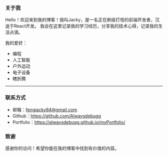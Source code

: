 ### 关于我

Hello！欢迎来到我的博客！我叫Jacky，是一名正在刷级打怪的前端开发者，沉迷于React开发。
我会在这里记录我的学习经历，分享我的技术心得，记录我的生活点滴。

我的爱好：
- 编程
- 人工智能
- 户外运动
- 电子设备
- 瞎折腾

----

### 联系方式

- 邮箱：fengjacky84@gmail.com
- Github：https://github.com/Alwaysdebugg
- Portfolio：https://alwaysdebugg.github.io/myPortfolio/

### 致谢

感谢你的访问！希望你能在我的博客中找到有价值的内容。
